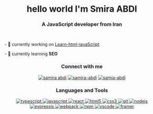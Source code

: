   <h1 align="center">hello world I'm Smira ABDI</h1>
    <h3 align="center">A JavaScript developer from Iran</h3><br />
    <p>
    - 🔭 currently working on <a href="https://github.com/Samira-ABDI79/Learn-html-javaScript">Learn-html-javaScript</a>
    </p>
    <p>
    - 🌱 currently learning <strong>SEO</strong>
    </p>
    <h3 align="center">Connect with me</h3>
    <p align="center">
      <a href="https://www.linkedin.com/in/samira-abdi-/" target="_blank"
        ><img
          align="center"
         src="https://img.shields.io/badge/LinkedIn-0077B5?style=for-the-badge&logo=linkedin&logoColor=white"
          alt="samira abdi"
      /></a>
      <a
        href="https://wa.me/989339183341?text=Hello%20samira!%20I%27ve%20reached%20you%20through%20your%20GitHub."
        target="_blank"
        ><img
          align="center"
          src="https://img.shields.io/badge/WhatsApp-25D366?style=for-the-badge&logo=whatsapp&logoColor=white"
          alt="samira-abdi"
      /></a>
      <a href="https://t.me/Samira-ABDI79" target="_blank"
        ><img
          align="center"
          src="https://img.shields.io/badge/Telegram-2CA5E0?style=for-the-badge&logo=telegram&logoColor=white"
          alt="samia-abdi"
      /></a>
    </p>
    <h3 align="center">Languages and Tools</h3>
    <p align="center">
      <a
        href="https://www.typescriptlang.org/"
        target="_blank"
        rel="noreferrer"
      >
        <img
          src="https://img.shields.io/badge/TypeScript-007ACC?style=for-the-badge&logo=typescript&logoColor=white"
          alt="typescript"
        />
      </a>
      <a
        href="https://developer.mozilla.org/en-US/docs/Web/JavaScript"
        target="_blank"
        rel="noreferrer"
      >
        <img
          src="https://img.shields.io/badge/JavaScript-323330?style=for-the-badge&logo=javascript&logoColor=F7DF1E"
          alt="javascript"
        />
      </a>
      <a href="https://reactjs.org/" target="_blank" rel="noreferrer">
        <img
          src="https://img.shields.io/badge/React-20232A?style=for-the-badge&logo=react&logoColor=61DAFB"
          alt="react"
        />
      </a>
    <!--  <a href="https://nextjs.org/" target="_blank" rel="noreferrer">
        <img
          src="https://img.shields.io/badge/next.js-000000?style=for-the-badge&logo=nextdotjs&logoColor=white"
          alt="nextjs"
        />-->
      </a>
      </a>
      <a href="https://www.w3.org/html/" target="_blank" rel="noreferrer">
        <img
          src="https://img.shields.io/badge/HTML5-E34F26?style=for-the-badge&logo=html5&logoColor=white"
          alt="html5"
        />
      </a>
      <a href="https://www.w3schools.com/css/" target="_blank" rel="noreferrer">
        <img
          src="https://img.shields.io/badge/CSS3-1572B6?style=for-the-badge&logo=css3&logoColor=white"
          alt="css3"
        />
      </a>
      <a href="https://git-scm.com/" target="_blank" rel="noreferrer">
        <img
          src="https://img.shields.io/badge/GIT-E44C30?style=for-the-badge&logo=git&logoColor=white"
          alt="git"
        />
      </a>
      </a>
      <a href="https://nodejs.org/en/" target="_blank" rel="noreferrer">
        <img
          src="https://img.shields.io/badge/nodejs-C21325?style=for-the-badge&logo=jest&logoColor=white"
          alt="nodejs"
        />
      </a>
      <a href="https://expressjs.com/" target="_blank" rel="noreferrer">
        <img
          src="https://img.shields.io/badge/expressjs-593D88?style=for-the-badge&logo=redux&logoColor=white"
          alt="expressjs"
        />
      </a>
      <a href="https://webpack.js.org" target="_blank" rel="noreferrer">
        <img
          src="https://img.shields.io/badge/Webpack-8DD6F9?style=for-the-badge&logo=Webpack&logoColor=white"
          alt="webpack"
        />
      </a>
      </a>
      </a>
      <a href="https://www.npm.com" target="_blank" rel="noreferrer">
        <img
          src="https://img.shields.io/badge/npm-CB3837?style=for-the-badge&logo=npm&logoColor=white"
          alt="npm"
        />
      </a>
      </a>
      <a href="https://www.vscode.com" target="_blank" rel="noreferrer">
        <img
          src="https://img.shields.io/badge/Visual_Studio_Code-0078D4?style=for-the-badge&logo=visual%20studio%20code&logoColor=white"
          alt="vscode"
        />
      </a>
      </a>
      <a href="https://www.w3schools.com/js/js_htmldom.asp" target="_blank" rel="noreferrer">
        <img
          src="https://img.shields.io/badge/Dom-black?style=for-the-badge&logo=framer&logoColor=blue"
          alt="framer"
        />
      </a>
    <!--  <a href="https://getbootstrap.com/" target="_blank" rel="noreferrer">
        <img
          src="https://img.shields.io/badge/bootstrap-FFD43B?style=for-the-badge&logo=bootstrap&logoColor=darkgreen"
          alt="bootstrap"
        />
      </a>-->
    </p>
